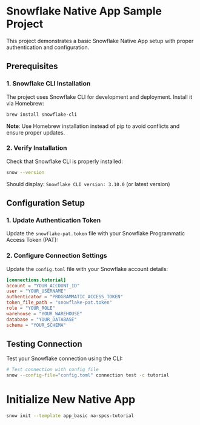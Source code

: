 # Snowflake Native App Sample Project

This project demonstrates a basic Snowflake Native App setup with proper authentication and configuration.

## Prerequisites

### 1. Snowflake CLI Installation

The project uses Snowflake CLI for development and deployment. Install it via Homebrew:

```bash
brew install snowflake-cli
```

**Note**: Use Homebrew installation instead of pip to avoid conflicts and ensure proper updates.

### 2. Verify Installation

Check that Snowflake CLI is properly installed:

```bash
snow --version
```

Should display: `Snowflake CLI version: 3.10.0` (or latest version)

## Configuration Setup

### 1. Update Authentication Token

Update the `snowflake-pat.token` file with your Snowflake Programmatic Access Token (PAT):

### 2. Configure Connection Settings

Update the `config.toml` file with your Snowflake account details:

```toml
[connections.tutorial]
account = "YOUR_ACCOUNT_ID"
user = "YOUR_USERNAME"
authenticator = "PROGRAMMATIC_ACCESS_TOKEN"
token_file_path = "snowflake-pat.token"
role = "YOUR_ROLE"
warehouse = "YOUR_WAREHOUSE"
database = "YOUR_DATABASE"
schema = "YOUR_SCHEMA"
```

## Testing Connection

Test your Snowflake connection using the CLI:

```bash
# Test connection with config file
snow --config-file="config.toml" connection test -c tutorial
```

# Initialize New Native App

```bash
snow init --template app_basic na-spcs-tutorial
```